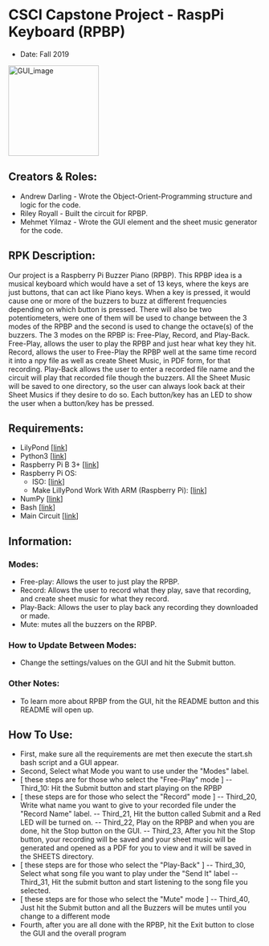 # CSCI Capstone Project - RaspPi Keyboard (RPBP)
- Date: Fall 2019

<img width="180" alt="GUI_image" src="https://user-images.githubusercontent.com/15916367/98157166-2800c980-1e96-11eb-9af1-1fa7aff8a471.png">


## Creators & Roles:
- Andrew Darling - Wrote the Object-Orient-Programming structure and logic for the code.
- Riley Royall - Built the circuit for RPBP.
- Mehmet Yilmaz - Wrote the GUI element and the sheet music generator for the code.

## RPK Description:
Our project is a Raspberry Pi Buzzer Piano (RPBP). This RPBP idea is a musical keyboard which would have a set of 13 keys, where the keys are just buttons, that can act like Piano keys. When a key is pressed, it would cause one or more of the buzzers to buzz at different frequencies depending on which button is pressed. There will also be two potentiometers, were one of them will be used to change between the 3 modes of the RPBP and the second is used to change the octave(s) of the buzzers. The 3 modes on the RPBP is: Free-Play, Record, and Play-Back. Free-Play, allows the user to play the RPBP and just hear what key they hit. Record, allows the user to Free-Play the RPBP well at the same time record it into a npy file as well as create Sheet Music, in PDF form, for that recording. Play-Back allows the user to enter a recorded file name and the circuit will play that recorded file though the buzzers. All the Sheet Music will be saved to one directory, so the user can always look back at their Sheet Musics if they desire to do so. Each button/key has an LED to show the user when a button/key has be pressed.

## Requirements:
- LilyPond [[link](http://lilypond.org/text-input.html)]
- Python3 [[link](https://www.python.org/downloads/)]
- Raspberry Pi B 3+ [[link](https://www.raspberrypi.org/products/raspberry-pi-3-model-b-plus/?resellerType=home)]
- Raspberry Pi OS:
	- ISO: [[link](https://www.raspberrypi.org/downloads/)]
	- Make LillyPond Work With ARM (Raspberry Pi): [[link](http://partitura.org/index.php/lilypond/)]
- NumPy [[link](https://numpy.org/install/)]
- Bash [[link](https://www.gnu.org/software/bash/)]
- Main Circuit [[link](https://github.com/MehmetMHY/keyboard/tree/master/circuit)]

## Information:
### Modes:
- Free-play: Allows the user to just play the RPBP.
- Record: Allows the user to record what they play, save that recording, and create sheet music for what they record.
- Play-Back: Allows the user to play back any recording they downloaded or made.
- Mute: mutes all the buzzers on the RPBP.
### How to Update Between Modes:
- Change the settings/values on the GUI and hit the Submit button.
### Other Notes:
- To learn more about RPBP from the GUI, hit the README button and this README will open up. 

## How To Use:
- First, make sure all the requirements are met then execute the start.sh bash script and a GUI appear.
- Second, Select what Mode you want to use under the "Modes" label.
- [ these steps are for those who select the "Free-Play" mode ]
-- Third_10: Hit the Submit button and start playing on the RPBP
- [ these steps are for those who select the "Record" mode ]
-- Third_20, Write what name you want to give to your recorded file under the "Record Name" label.
-- Third_21, Hit the button called Submit and a Red LED will be turned on.
-- Third_22, Play on the RPBP and when you are done, hit the Stop button on the GUI.
-- Third_23, After you hit the Stop button, your recording will be saved and your sheet music will be generated and opened as a PDF for you to view and it will be saved in the SHEETS directory.
- [ these steps are for those who select the "Play-Back" ]
-- Third_30, Select what song file you want to play under the "Send It" label
-- Third_31, Hit the submit button and start listening to the song file you selected.
- [ these steps are for those who select the "Mute" mode ]
-- Third_40, Just hit the Submit button and all the Buzzers will be mutes until you change to a different mode
- Fourth, after you are all done with the RPBP, hit the Exit button to close the GUI and the overall program


